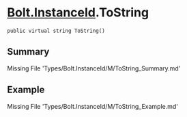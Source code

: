 # [Bolt.InstanceId](Types/Bolt.InstanceId.md).ToString
`public virtual string ToString()`
## Summary
Missing File 'Types/Bolt.InstanceId/M/ToString_Summary.md'
## Example
Missing File 'Types/Bolt.InstanceId/M/ToString_Example.md'
